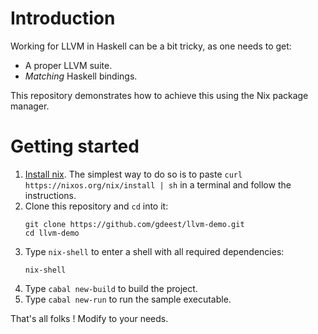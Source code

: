 # Introduction

Working for LLVM in Haskell can be a bit tricky, as one needs to get:

- A proper LLVM suite.
- *Matching* Haskell bindings.

This repository demonstrates how to achieve this using the Nix package manager.

# Getting started

1. [Install nix](https://nixos.org/nix/download.html). The simplest way to do so
   is to paste `curl https://nixos.org/nix/install | sh` in a terminal and
   follow the instructions.
2. Clone this repository and `cd` into it:
   ```
   git clone https://github.com/gdeest/llvm-demo.git
   cd llvm-demo
   ```
3. Type `nix-shell` to enter a shell with all required dependencies:
   ```
   nix-shell
   ```
3. Type `cabal new-build` to build the project.
4. Type `cabal new-run` to run the sample executable.

That's all folks ! Modify to your needs.
